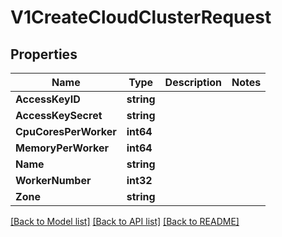 # V1CreateCloudClusterRequest

## Properties

Name | Type | Description | Notes
------------ | ------------- | ------------- | -------------
**AccessKeyID** | **string** |  | 
**AccessKeySecret** | **string** |  | 
**CpuCoresPerWorker** | **int64** |  | 
**MemoryPerWorker** | **int64** |  | 
**Name** | **string** |  | 
**WorkerNumber** | **int32** |  | 
**Zone** | **string** |  | 

[[Back to Model list]](../README.md#documentation-for-models) [[Back to API list]](../README.md#documentation-for-api-endpoints) [[Back to README]](../README.md)



